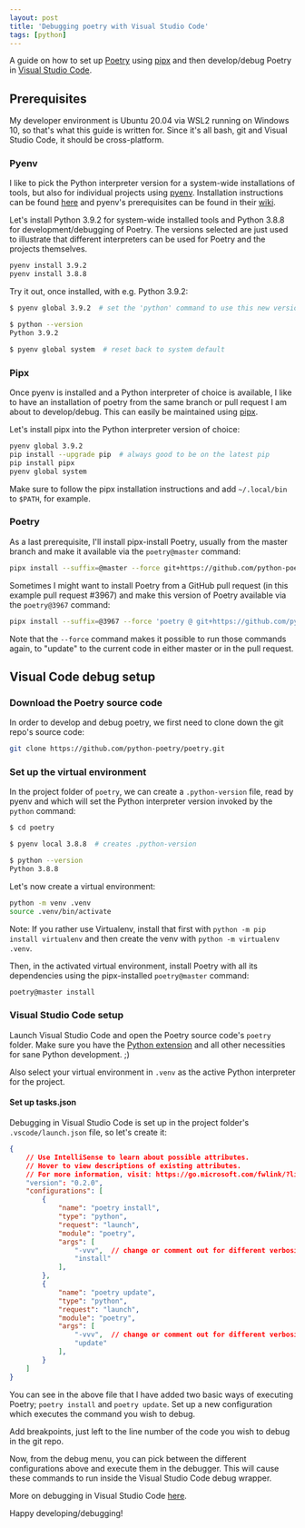 ```yaml
---
layout: post
title: 'Debugging poetry with Visual Studio Code'
tags: [python]
---
```


A guide on how to set up [Poetry](https://python-poetry.org/) using [pipx](https://github.com/pipxproject/pipx) and then develop/debug Poetry in [Visual Studio Code](https://code.visualstudio.com/).

<!--more-->

## Prerequisites

My developer environment is Ubuntu 20.04 via WSL2 running on Windows 10, so that's what this guide is written for. Since it's all bash, git and Visual Studio Code, it should be cross-platform.

### Pyenv

I like to pick the Python interpreter version for a system-wide installations of tools, but also for individual projects using [pyenv](https://github.com/pyenv/pyenv). Installation instructions can be found [here](https://github.com/pyenv/pyenv-installer) and pyenv's prerequisites can be found in their [wiki](https://github.com/pyenv/pyenv/wiki).

Let's install Python 3.9.2 for system-wide installed tools and Python 3.8.8 for development/debugging of Poetry. The versions selected are just used to illustrate that different interpreters can be used for Poetry and the projects themselves.

```bash
pyenv install 3.9.2
pyenv install 3.8.8
```

Try it out, once installed, with e.g. Python 3.9.2:

```bash
$ pyenv global 3.9.2  # set the 'python' command to use this new version

$ python --version
Python 3.9.2

$ pyenv global system  # reset back to system default
```

### Pipx

Once pyenv is installed and a Python interpreter of choice is available, I like to have an installation of poetry from the same branch or pull request I am about to develop/debug. This can easily be maintained using [pipx](https://github.com/pipxproject/pipx).

Let's install pipx into the Python interpreter version of choice:

```bash
pyenv global 3.9.2
pip install --upgrade pip  # always good to be on the latest pip
pip install pipx
pyenv global system
```

Make sure to follow the pipx installation instructions and add `~/.local/bin` to `$PATH`, for example.

### Poetry

As a last prerequisite, I'll install pipx-install Poetry, usually from the master branch and make it available via the `poetry@master` command:

```bash
pipx install --suffix=@master --force git+https://github.com/python-poetry/poetry.git'
```

Sometimes I might want to install Poetry from a GitHub pull request (in this example pull request #3967) and make this version of Poetry available via the `poetry@3967` command:

```bash
pipx install --suffix=@3967 --force 'poetry @ git+https://github.com/python-poetry/poetry.git@refs/pull/3967/head'
```

Note that the `--force` command makes it possible to run those commands again, to "update" to the current code in either master or in the pull request.

## Visual Code debug setup

### Download the Poetry source code

In order to develop and debug poetry, we first need to clone down the git repo's source code:

```bash
git clone https://github.com/python-poetry/poetry.git
```

### Set up the virtual environment

In the project folder of `poetry`, we can create a `.python-version` file, read by pyenv and which will set the Python interpreter version invoked by the `python` command: 

```bash
$ cd poetry

$ pyenv local 3.8.8  # creates .python-version

$ python --version
Python 3.8.8
```

Let's now create a virtual environment:

```bash
python -m venv .venv
source .venv/bin/activate
```

Note: If you rather use Virtualenv, install that first with `python -m pip install virtualenv` and then create the venv with `python -m virtualenv .venv`.

Then, in the activated virtual environment, install Poetry with all its dependencies using the pipx-installed `poetry@master` command:

```bash
poetry@master install
```

### Visual Studio Code setup

Launch Visual Studio Code and open the Poetry source code's `poetry` folder. Make sure you have the [Python extension](https://marketplace.visualstudio.com/items?itemName=ms-python.python) and all other necessities for sane Python development. ;)

Also select your virtual environment in `.venv` as the active Python interpreter for the project.

#### Set up tasks.json

Debugging in Visual Studio Code is set up in the project folder's `.vscode/launch.json` file, so let's create it:

```json
{
    // Use IntelliSense to learn about possible attributes.
    // Hover to view descriptions of existing attributes.
    // For more information, visit: https://go.microsoft.com/fwlink/?linkid=830387
    "version": "0.2.0",
    "configurations": [
        {
            "name": "poetry install",
            "type": "python",
            "request": "launch",
            "module": "poetry",
            "args": [
                "-vvv",  // change or comment out for different verbosity level
                "install"
            ],
        },
        {
            "name": "poetry update",
            "type": "python",
            "request": "launch",
            "module": "poetry",
            "args": [
                "-vvv",  // change or comment out for different verbosity level
                "update"
            ],
        }
    ]
}
```

You can see in the above file that I have added two basic ways of executing Poetry; `poetry install` and `poetry update`. Set up a new configuration which executes the command you wish to debug.

Add breakpoints, just left to the line number of the code you wish to debug in the git repo.

Now, from the debug menu, you can pick between the different configurations above and execute them in the debugger. This will cause these commands to run inside the Visual Studio Code debug wrapper.

More on debugging in Visual Studio Code [here](https://code.visualstudio.com/docs/editor/debugging).

Happy developing/debugging!
